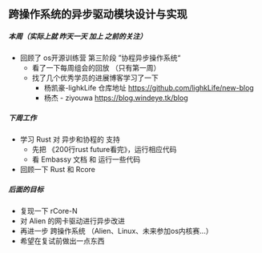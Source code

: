 ## 跨操作系统的异步驱动模块设计与实现



##### 本周（实际上就 昨天一天 加上 之前的关注）

+ 回顾了 os开源训练营 第三阶段 ”协程异步操作系统“ 
    + 看了一下每周组会的回放 （只有第一周）
    + 找了几个优秀学员的进展博客学习了一下
        + 杨凯豪-lighkLife 仓库地址 https://github.com/lighkLife/new-blog
        + 杨杰 - ziyouwa https://blog.windeye.tk/blog



##### 下周工作

+ 学习 Rust 对 异步和协程的 支持
    + 先把 《200行rust future看完》，运行相应代码
    + 看 Embassy 文档 和 运行一些代码
+ 回顾一下 Rust 和 Rcore 



##### 后面的目标

+ 复现一下 rCore-N
+ 对 Alien 的网卡驱动进行异步改进
+ 再进一步 跨操作系统 （Alien、Linux、未来参加os内核赛...）
+ 希望在复试前做出一点东西

